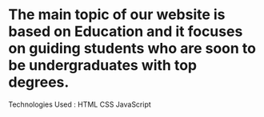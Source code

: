 # The main topic of our website is based on Education and it focuses on guiding students who are soon to be undergraduates with top degrees.  
Technologies Used :
HTML
CSS
JavaScript
